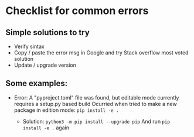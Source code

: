 # Checklist for common errors
## Simple solutions to try

- Verify sintax
- Copy / paste the error msg in Google and try Stack overflow most voted solution
- Update / upgrade version


## Some examples:

- Error:
A "pyproject.toml" file was found, but editable mode currently requires a setup.py based build
Ocurried when tried to make a new package in edition mode: `pip install -e .`

  - Solution:
  `python3 -m pip install --upgrade pip`
  And run `pip install -e .` again
